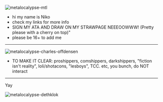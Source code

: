 
![metalocalypse-mtl](https://github.com/user-attachments/assets/7cdf2554-295c-4462-bf67-9d208fedff28)


- hi my name is Niko
- check my links for more info
- SIGN MY ATA AND DRAW ON MY STRAWPAGE NEEEOOWWW! (Pretty please with a cherry on top)"
- please be 16+ to add me
- ------------------------------------------------------------------------------------------------------

![metalocalypse-charles-offdensen](https://github.com/user-attachments/assets/ce619eb6-e589-450f-a1d6-44d801ed22f7)
- TO MAKE IT CLEAR: proshippers, comshippers, darkshippers, "fiction isn't reality", loli/shotacons, "lesboys", TCC. etc, you bunch, do NOT interact
- ------------------------------------------------------------------------------------------------------
 Yay

![metalocalypse-dethklok](https://github.com/user-attachments/assets/49e31902-9133-4ef8-b91f-949ac6d79387)






